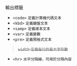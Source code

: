輸出標籤
- `<code>` <small>定義計算機代碼文本</small>
- `<kbd>` <small>定義鍵盤文本</small>
- `<samp>` <small>定義樣本文本</small>
- `<var>` <small>定義變數</small>
- `<pre>` <small>定義預格式文本</small>

><s>`width` <small>定義每行的最大字符數</small></s>
- `<hr>` <small>水平分隔線，可用於分隔內容</small>